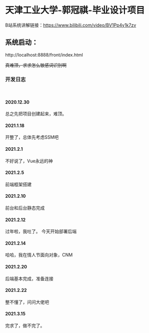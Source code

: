 # 天津工业大学-郭冠祺-毕业设计项目

B站系统讲解链接：https://www.bilibili.com/video/BV1Pp4y1k7zv
&emsp;
&emsp;

## 系统启动：
http://localhost:8888/front/index.html

~~真难顶，求求怎么敏感词识别啊~~

### 开发日志
&emsp;
#### 2020.12.30
总之先把项目创建起来，难顶。

#### 2021.1.18
开整了，总体先考虑SSM吧

#### 2021.2.1
不好说了，Vue永远的神

#### 2021.2.5
前端框架搭建

#### 2021.2.10
前台和后台静态完成

#### 2021.2.12
过年啦，我吐了。
今天开始部署后端

#### 2021.2.14
哈哈，我在情人节面向对象，CNM

#### 2021.2.20
后端基本完成，准备连接

#### 2021.2.22
整不懂了，问问大佬吧

#### 2021.3.15
完求了，做不完了。


